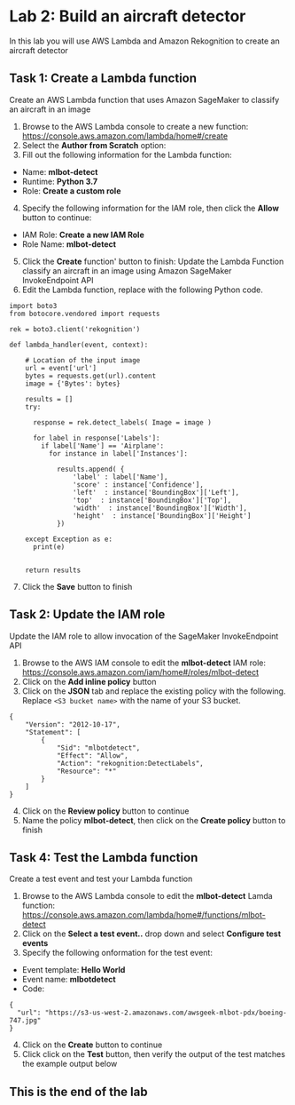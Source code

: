 # Lab 2: Build an aircraft detector
In this lab you will use AWS Lambda and Amazon Rekognition to create an aircraft detector

## Task 1: Create a Lambda function
Create an AWS Lambda function that uses Amazon SageMaker to classify an aircraft in an image
1. Browse to the AWS Lambda console to create a new function: https://console.aws.amazon.com/lambda/home#/create
2. Select the **Author from Scratch** option:
3. Fill out the following information for the Lambda function:
* Name: **mlbot-detect**
* Runtime: **Python 3.7**
* Role: **Create a custom role**
4. Specify the following information for the IAM role, then click the **Allow** button to continue:
* IAM Role: **Create a new IAM Role**
* Role Name: **mlbot-detect**
5. Click the **Create** function' button to finish:
Update the Lambda Function classify an aircraft in an image using Amazon SageMaker InvokeEndpoint API
6. Edit the Lambda function, replace with the following Python code. 
```
import boto3
from botocore.vendored import requests

rek = boto3.client('rekognition')

def lambda_handler(event, context):
    
    # Location of the input image
    url = event['url']
    bytes = requests.get(url).content
    image = {'Bytes': bytes}
    
    results = []
    try:
        
      response = rek.detect_labels( Image = image )

      for label in response['Labels']:
        if label['Name'] == 'Airplane':
          for instance in label['Instances']:

            results.append( { 
                'label' : label['Name'],
                'score' : instance['Confidence'],
                'left'  : instance['BoundingBox']['Left'],
                'top'  : instance['BoundingBox']['Top'],
                'width'  : instance['BoundingBox']['Width'],
                'height'  : instance['BoundingBox']['Height']
            })

    except Exception as e:
      print(e)

     
    return results
```
7. Click the **Save** button to finish

## Task 2: Update the IAM role
Update the IAM role to allow invocation of the SageMaker InvokeEndpoint API
1. Browse to the AWS IAM console to edit the **mlbot-detect** IAM role: https://console.aws.amazon.com/iam/home#/roles/mlbot-detect
2. Click on the **Add inline policy** button
3. Click on the **JSON** tab and replace the existing policy with the following. Replace ```<S3 bucket name>``` with the name of your S3 bucket.

```
{
    "Version": "2012-10-17",
    "Statement": [
        {
            "Sid": "mlbotdetect",
            "Effect": "Allow",
            "Action": "rekognition:DetectLabels",
            "Resource": "*"
        }
    ]
}
```
4. Click on the **Review policy** button to continue
5. Name the policy **mlbot-detect**, then click on the **Create policy** button to finish

## Task 4: Test the Lambda function
Create a test event and test your Lambda function 
1. Browse to the AWS Lambda console to edit the **mlbot-detect** Lamda function: https://console.aws.amazon.com/lambda/home#/functions/mlbot-detect
2. Click on the **Select a test event..** drop down and select **Configure test events**
3. Specify the following onformation for the test event:
* Event template: **Hello World**
* Event name: **mlbotdetect**
* Code:
```
{
  "url": "https://s3-us-west-2.amazonaws.com/awsgeek-mlbot-pdx/boeing-747.jpg"
}
```
4. Click on the **Create** button to continue
5. Click click on the **Test** button, then verify the output of the test matches the example output below

## This is the end of the lab
